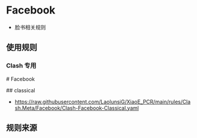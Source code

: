 # Facebook
- 脸书相关规则
## 使用规则
### Clash 专用
\# Facebook

\## classical
- https://raw.githubusercontent.com/LaolunsiG/XiaoE_PCR/main/rules/Clash.Meta/Facebook/Clash-Facebook-Classical.yaml

## 规则来源

